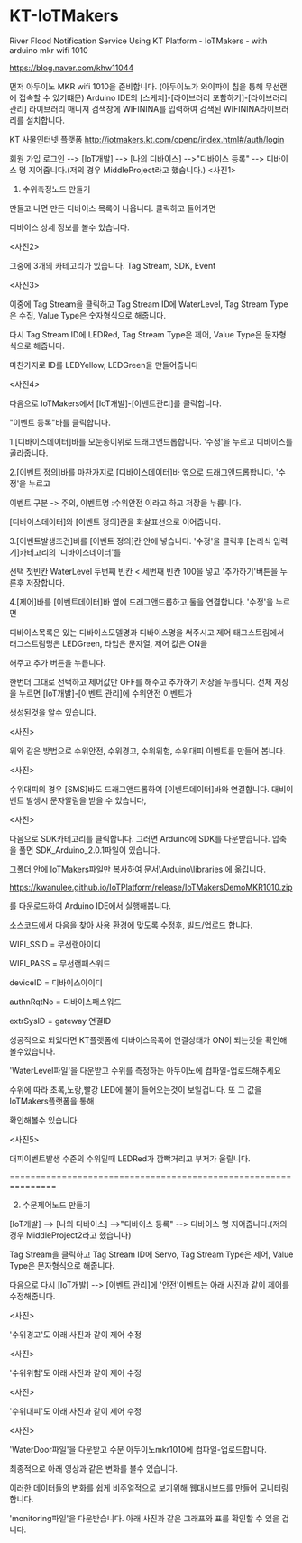 # KT-IoTMakers
River Flood Notification Service Using KT Platform - IoTMakers - with arduino mkr wifi 1010


https://blog.naver.com/khw11044

먼저 아두이노 MKR wifi 1010을 준비합니다. (아두이노가 와이파이 칩을 통해 무선랜에 접속할 수 있기떄문)
Arduino IDE의 [스케치]-[라이브러리 포함하기]-[라이브러리 관리]
라이브러리 매니저 검색창에 WIFININA를 입력하여 검색된 WIFININA라이브러리를 설치합니다.

KT 사물인터넷 플랫폼
http://iotmakers.kt.com/openp/index.html#/auth/login

회원 가입
로그인 --> [IoT개발] --> [나의 디바이스] -->"디바이스 등록" --> 디바이스 명 지어줍니다.(저의 경우 MiddleProject라고 했습니다.)
<사진1>

1. 수위측정노드 만들기

만들고 나면 만든 디바이스 목록이 나옵니다. 클릭하고 들어가면

디바이스 상세 정보를 볼수 있습니다.

<사진2>

그중에 3개의 카테고리가 있습니다. Tag Stream, SDK, Event

<사진3>

이중에 Tag Stream을 클릭하고 Tag Stream ID에 WaterLevel, Tag Stream Type은 수집, Value Type은 숫자형식으로 해줍니다.

다시  Tag Stream ID에 LEDRed, Tag Stream Type은 제어, Value Type은 문자형식으로 해줍니다.

마찬가지로 ID를 LEDYellow, LEDGreen을 만들어줍니다

<사진4>


다음으로 IoTMakers에서 [IoT개발]-[이벤트관리]를 클릭합니다.

"이벤트 등록"바를 클릭합니다.

1.[디바이스데이터]바를 모눈종이위로 드래그앤드롭합니다. '수정'을 누르고 디바이스를 골라줍니다.

2.[이벤트 정의]바를 마찬가지로 [디바이스데이터]바 옆으로 드래그앤드롭합니다. '수정'을 누르고

이벤트 구분 -> 주의, 이벤트명 :수위안전 이라고 하고 저장을 누릅니다.

[디바이스데이터]와 [이벤트 정의]칸을 화살표선으로 이어줍니다.

3.[이벤트발생조건]바를 [이벤트 정의]칸 안에 넣습니다. '수정'을 클릭후 [논리식 입력기]카테고리의 '디바이스데이터'를

선택 첫빈칸 WaterLevel 두번째 빈칸 < 세번째 빈칸 100을 넣고 '추가하기'버튼을 누른후 저장합니다.

4.[제어]바를 [이벤트데이터]바 옆에 드래그앤드롭하고 둘을 연결합니다. '수정'을 누르면

디바이스목록은 있는 디바이스모델명과 디바이스명을 써주시고 제어 태그스트림에서 태그스트림명은 LEDGreen, 타입은 문자열, 제어 값은 ON을 

해주고 추가 버튼을 누릅니다.

한번더 그대로 선택하고 제어값만 OFF를 해주고 추가하기 저장을 누릅니다. 전체 저장을 누르면 [IoT개발]-[이벤트 관리]에 수위안전 이벤트가

생성된것을 알수 있습니다.

<사진>

위와 같은 방법으로 수위안전, 수위경고, 수위위험, 수위대피 이벤트를 만들어 봅니다. 

<사진>

수위대피의 경우 [SMS]바도 드래그앤드롭하여 [이벤트데이터]바와 연결합니다. 대비이벤트 발생시 문자알림을 받을 수 있습니다,

<사진>

 

다음으로 SDK카테고리를 클릭합니다. 그러면 Arduino에 SDK를 다운받습니다. 압축을 풀면 SDK_Arduino_2.0.1파일이 있습니다.

그폴더 안에 IoTMakers파일만 복사하여 문서\Arduino\libraries 에 옮깁니다.

https://kwanulee.github.io/IoTPlatform/release/IoTMakersDemoMKR1010.zip

를 다운로드하여 Arduino IDE에서 실행해봅니다.


소스코드에서 다음을 찾아 사용 환경에 맞도록 수정후, 빌드/업로드 합니다.


WIFI_SSID = 무선랜아이디

WIFI_PASS = 무선랜패스워드

deviceID = 디바이스아이디

authnRqtNo = 디바이스패스워드

extrSysID = gateway 연결ID


성공적으로 되었다면 KT플랫폼에 디바이스목록에 연결상태가 ON이 되는것을 확인해볼수있습니다.

'WaterLevel파일'을 다운받고 수위를 측정하는 아두이노에 컴파일-업로드해주세요


수위에 따라 초록,노랑,빨강 LED에 불이 들어오는것이 보일겁니다. 또 그 값을 IoTMakers플랫폼을 통해 

확인해볼수 있습니다.

<사진5>


대피이벤트발생 수준의 수위일때 LEDRed가 깜빡거리고 부저가 울릴니다.


===============================================================


2. 수문제어노드 만들기

[IoT개발] --> [나의 디바이스] -->"디바이스 등록" --> 디바이스 명 지어줍니다.(저의 경우 MiddleProject2라고 했습니다)

Tag Stream을 클릭하고 Tag Stream ID에 Servo, Tag Stream Type은 제어, Value Type은 문자형식으로 해줍니다.


다음으로 다시 [IoT개발] --> [이벤트 관리]에 '안전'이벤트는 아래 사진과 같이 제어를 수정해줍니다.

<사진>

'수위경고'도 아래 사진과 같이 제어 수정

<사진>

'수위위험'도 아래 사진과 같이 제어 수정

<사진>

'수위대피'도 아래 사진과 같이 제어 수정

<사진>

'WaterDoor파일'을 다운받고 수문 아두이노mkr1010에 컴파일-업로드합니다.


최종적으로 아래 영상과 같은 변화를 볼수 있습니다.


이러한 데이터들의 변화를 쉽게 비주얼적으로 보기위해 웹대시보드를 만들어 모니터링 합니다.

'monitoring파일'을 다운받습니다. 아래 사진과 같은 그래프와 표를 확인할 수 있을 겁니다.





